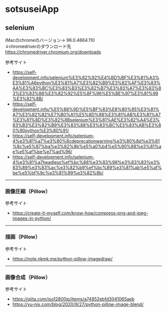 # sotsuseiApp


## selenium
iMacのchromeのバージョン→ 96.0.4664.110  
↓chromedriverのダウンロード先  
https://chromedriver.chromium.org/downloads

参考サイト
- https://self-development.info/selenium%E3%82%92%E4%BD%BF%E3%81%A3%E3%81%A6python%E3%81%A7%E3%82%B9%E3%82%AF%E3%83%AA%E3%83%BC%E3%83%B3%E3%82%B7%E3%83%A7%E3%83%83%E3%83%88%E3%82%92%E5%8F%96%E5%BE%97%E3%81%99%E3%82%8B/
- https://self-development.info/%E5%88%9D%E5%BF%83%E8%80%85%E3%81%A7%E3%82%82%E7%B0%A1%E5%8D%98%E3%81%AB%E3%81%A7%E3%81%8D%E3%82%8Bselenium%E3%81%AE%E3%82%A4%E3%83%B3%E3%82%B9%E3%83%88%E3%83%BC%E3%83%AB%E3%80%90python%E3%80%91/
- https://self-development.info/selenium-4%e3%81%a7%e3%80%8cdeprecationwarning%e3%80%8d%e3%81%8c%e5%87%ba%e3%82%8b%e5%a0%b4%e5%90%88%e3%81%ae%e5%af%be%e7%ad%96/
- https://self-development.info/selenium-4%e3%81%a7headless%ef%bc%88%e3%83%98%e3%83%83%e3%83%89%e3%83%ac%e3%82%b9%ef%bc%89%e3%81%ab%e5%af%be%e5%bf%9c%e3%81%99%e3%82%8b/

---
### 画像圧縮（Pillow）
参考サイト
- https://create-it-myself.com/know-how/compress-png-and-jpeg-images-in-python/

---
### 描画（Pillow）
参考サイト
- https://note.nkmk.me/python-pillow-imagedraw/

---
### 画像合成（Pillow）
参考サイト
- https://qiita.com/iso12800jp/items/a74852ebfd3041065aeb
- https://yu-nix.com/blog/2020/9/27/python-pillow-image-blend/